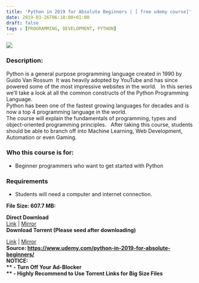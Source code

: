 ```yaml
---
title: 'Python in 2019 for Absolute Beginners | [ free udemy course]'
date: 2019-03-26T06:18:00+01:00
draft: false
tags : [PROGRAMMING, DEVELOPMENT, PYTHON]
---
```


[![](https://4.bp.blogspot.com/-8etbS2pFEuI/XJmzkZrbRsI/AAAAAAAABB8/iHOMdZN062wwJsT2bYEMy5GYODYodjIxACLcBGAs/s640/Python-in-2019-for-Absolute-Beginners.jpg)](https://4.bp.blogspot.com/-8etbS2pFEuI/XJmzkZrbRsI/AAAAAAAABB8/iHOMdZN062wwJsT2bYEMy5GYODYodjIxACLcBGAs/s1600/Python-in-2019-for-Absolute-Beginners.jpg)

  

### Description:

Python is a general purpose programming language created in 1990 by Guido Van Rossum  It was heavily adopted by YouTube and has since powered some of the most impressive websites in the world.   In this series we’ll take a look at all the common constructs of the Python Programming Language.  
Python has been one of the fastest growing languages for decades and is now a top 4 programming language in the world.  
The course will explain the fundamentals of programming, types and object-oriented programming principles.   After taking this course, students should be able to branch off into Machine Learning, Web Development, Automation or even Gaming.  

### Who this course is for:

*   Beginner programmers who want to get started with Python

### Requirements

*   Students will need a computer and internet connection.

**File Size: 607.7 MB:**  

**Direct Download**  
[Link](https://pinkhindi.com/Pythonin2019link1) | [Mirror](https://pinkhindi.com/Pythonin2019link2)  
**Download Torrent (Please seed after downloading)**  

[Link](https://pinkhindi.com/Pythonin2019torrent1) | [Mirror](https://pinkhindi.com/Pythonin2019torrent2)  
**Source: **https://www.udemy.com/python-in-2019-for-absolute-beginners/  
**NOTICE:**  
** - Turn Off Your Ad-Blocker**  
** - Highly Recommend to Use Torrent Links for Big Size Files**